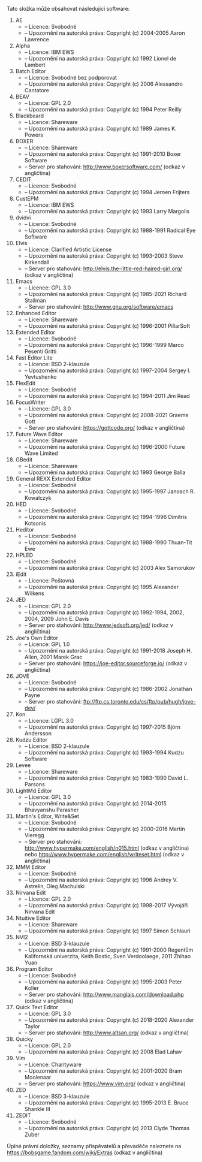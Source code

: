 ﻿Tato složka může obsahovat následující software:

1. AE
   - – Licence: Svobodné
   - – Upozornění na autorská práva: Copyright (c) 2004-2005 Aaron Lawrence
2. Alpha
   - – Licence: IBM EWS
   - – Upozornění na autorská práva: Copyright (c) 1992 Lionel de Lambert
3. Batch Editor
   - – Licence: Svobodné bez podporovat
   - – Upozornění na autorská práva: Copyright (c) 2006 Alessandro Cantatore
4. BEAV
   - – Licence: GPL 2.0
   - – Upozornění na autorská práva: Copyright (c) 1994 Peter Reilly
5. Blackbeard
   - – Licence: Shareware
   - – Upozornění na autorská práva: Copyright (c) 1989 James K. Powers
6. BOXER
   - – Licence: Shareware
   - – Upozornění na autorská práva: Copyright (c) 1991-2010 Boxer Software
   - – Server pro stahování: http://www.boxersoftware.com/ (odkaz v angličtina)
7. CEDIT
   - – Licence: Svobodné
   - – Upozornění na autorská práva: Copyright (c) 1994 Jeroen Frijters
8. CustEPM
   - – Licence: IBM EWS
   - – Upozornění na autorská práva: Copyright (c) 1993 Larry Margolis
9. dvidvi
   - – Licence: Svobodné
   - – Upozornění na autorská práva: Copyright (c) 1988-1991 Radical Eye Software
10. Elvis
    - – Licence: Clarified Artistic License
    - – Upozornění na autorská práva: Copyright (c) 1993-2003 Steve Kirkendall
    - – Server pro stahování: http://elvis.the-little-red-haired-girl.org/ (odkaz v angličtina)
11. Emacs
    - – Licence: GPL 3.0
    - – Upozornění na autorská práva: Copyright (c) 1985-2021 Richard Stallman
    - – Server pro stahování: http://www.gnu.org/software/emacs
12. Enhanced Editor
    - – Licence: Shareware
    - – Upozornění na autorská práva: Copyright (c) 1996-2001 PillarSoft
13. Extended Editor
    - – Licence: Svobodné
    - – Upozornění na autorská práva: Copyright (c) 1996-1999 Marco Pesenti Gritti
14. Fast Editor Lite
    - – Licence: BSD 2-klauzule
    - – Upozornění na autorská práva: Copyright (c) 1997-2004 Sergey I. Yevtushenko
15. FlexEdit
    - – Licence: Svobodné
    - – Upozornění na autorská práva: Copyright (c) 1994-2011 Jim Read
16. FocusWriter
    - – Licence: GPL 3.0
    - – Upozornění na autorská práva: Copyright (c) 2008-2021 Graeme Gott
    - – Server pro stahování: https://gottcode.org/ (odkaz v angličtina)
17. Future Wave Editor
    - – Licence: Shareware
    - – Upozornění na autorská práva: Copyright (c) 1996-2000 Future Wave Limited
18. GBedit
    - – Licence: Shareware
    - – Upozornění na autorská práva: Copyright (c) 1993 George Balla
19. General REXX Extended Editor
    - – Licence: Svobodné
    - – Upozornění na autorská práva: Copyright (c) 1995-1997 Janosch R. Kowalczyk
20. HED
    - – Licence: Svobodné
    - – Upozornění na autorská práva: Copyright (c) 1994-1996 Dimitris Kotsonis
21. Heditor
    - – Licence: Svobodné
    - – Upozornění na autorská práva: Copyright (c) 1988-1990 Thuan-Tit Ewe
22. HPLED
    - – Licence: Svobodné
    - – Upozornění na autorská práva: Copyright (c) 2003 Alex Samorukov
23. iEdit
    - – Licence: Poštovná
    - – Upozornění na autorská práva: Copyright (c) 1995 Alexander Wilkens
24. JED
    - – Licence: GPL 2.0
    - – Upozornění na autorská práva: Copyright (c) 1992-1994, 2002, 2004, 2009 John E. Davis
    - – Server pro stahování: http://www.jedsoft.org/jed/ (odkaz v angličtina)
25. Joe's Own Editor
    - – Licence: GPL 1.0
    - – Upozornění na autorská práva: Copyright (c) 1991-2018 Joseph H. Allen, 2001 Marek Grac
    - – Server pro stahování: https://joe-editor.sourceforge.io/ (odkaz v angličtina)
26. JOVE
    - – Licence: Svobodné
    - – Upozornění na autorská práva: Copyright (c) 1986-2002 Jonathan Payne
    - – Server pro stahování: ftp://ftp.cs.toronto.edu/cs/ftp/pub/hugh/jove-dev/
27. Kon
    - – Licence: LGPL 3.0
    - – Upozornění na autorská práva: Copyright (c) 1997-2015 Björn Andersson
28. Kudzu Editor
    - – Licence: BSD 2-klauzule
    - – Upozornění na autorská práva: Copyright (c) 1993-1994 Kudzu Software
29. Levee
    - – Licence: Shareware
    - – Upozornění na autorská práva: Copyright (c) 1983-1990 David L. Parsons
30. LightMd Editor
    - – Licence: GPL 3.0
    - – Upozornění na autorská práva: Copyright (c) 2014-2015 Bhavyanshu Parasher
31. Martin's Editor, Write&Set
    - – Licence: Svobodné
    - – Upozornění na autorská práva: Copyright (c) 2000-2016 Martin Vieregg
    - – Server pro stahování: http://www.hypermake.com/english/n015.html (odkaz v angličtina) nebo http://www.hypermake.com/english/writeset.html (odkaz v angličtina)
32. MMM Editor
    - – Licence: Svobodné
    - – Upozornění na autorská práva: Copyright (c) 1996 Andrey V. Astrelin, Oleg Machulski
33. Nirvana Edit
    - – Licence: GPL 2.0
    - – Upozornění na autorská práva: Copyright (c) 1998-2017 Vývojáři Nirvana Edit
34. Ntuitive Editor
    - – Licence: Shareware
    - – Upozornění na autorská práva: Copyright (c) 1997 Simon Schlauri
35. NVI2
    - – Licence: BSD 3-klauzule
    - – Upozornění na autorská práva: Copyright (c) 1991-2000 Regentům Kalifornská univerzita, Keith Bostic, Sven Verdoolaege, 2011 Zhihao Yuan
36. Program Editor
    - – Licence: Svobodné
    - – Upozornění na autorská práva: Copyright (c) 1995-2003 Peter Koller
    - – Server pro stahování: http://www.manglais.com/download.php (odkaz v angličtina)
37. Quick Text Editor
    - – Licence: GPL 3.0
    - – Upozornění na autorská práva: Copyright (c) 2018-2020 Alexander Taylor
    - – Server pro stahování: http://www.altsan.org/ (odkaz v angličtina)
38. Quicky
    - – Licence: GPL 2.0
    - – Upozornění na autorská práva: Copyright (c) 2008 Elad Lahav
39. Vim
    - – Licence: Charityware
    - – Upozornění na autorská práva: Copyright (c) 2001-2020 Bram Moolenaar
    - – Server pro stahování: https://www.vim.org/ (odkaz v angličtina)
40. ZED
    - – Licence: BSD 3-klauzule
    - – Upozornění na autorská práva: Copyright (c) 1995-2013 E. Bruce Shankle III
41. ZEDIT
    - – Licence: Svobodné
    - – Upozornění na autorská práva: Copyright (c) 2013 Clyde Thomas Zuber

Úplné právní doložky, seznamy přispěvatelů a převaděče naleznete na https://bobsgame.fandom.com/wiki/Extras (odkaz v angličtina)
